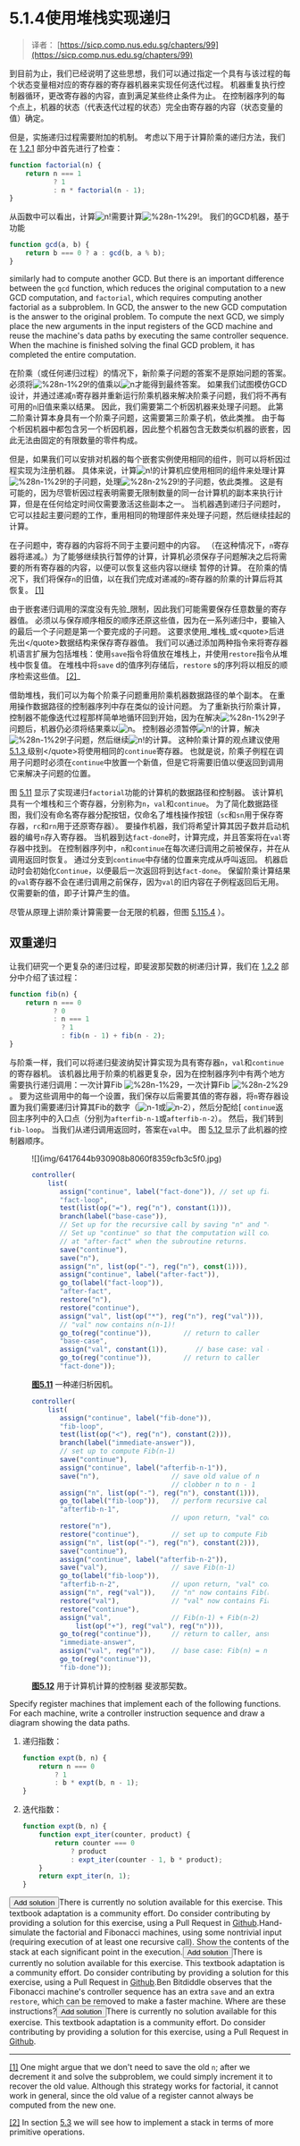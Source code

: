 # 5.1.4使用堆栈实现递归

> 译者： [https://sicp.comp.nus.edu.sg/chapters/99](https://sicp.comp.nus.edu.sg/chapters/99)

到目前为止，我们已经说明了这些思想，我们可以通过指定一个具有与该过程的每个状态变量相对应的寄存器的寄存器机器来实现任何迭代过程。 机器重复执行控制器循环，更改寄存器的内容，直到满足某些终止条件为止。 在控制器序列的每个点上，机器的状态（代表迭代过程的状态）完全由寄存器的内容（状态变量的值）确定。

但是，实施递归过程需要附加的机制。 考虑以下用于计算阶乘的递归方法，我们在 [1.2.1](12) 部分中首先进行了检查：

```js
function factorial(n) {
    return n === 1 
           ? 1
           : n * factorial(n - 1);
}
```

从函数中可以看出，计算![n!](img/9dc6259785da3af5bb9d517f330964af.jpg)需要计算![%28n-1%29!](img/fe43508546d21b783b27a79f8cf2ff3b.jpg)。 我们的GCD机器，基于功能

```js
function gcd(a, b) {
    return b === 0 ? a : gcd(b, a % b);
}
```

similarly had to compute another GCD. But there is an important difference between the `gcd` function, which reduces the original computation to a new GCD computation, and `factorial`, which requires computing another factorial as a subproblem. In GCD, the answer to the new GCD computation is the answer to the original problem. To compute the next GCD, we simply place the new arguments in the input registers of the GCD machine and reuse the machine's data paths by executing the same controller sequence. When the machine is finished solving the final GCD problem, it has completed the entire computation.

在阶乘（或任何递归过程）的情况下，新阶乘子问题的答案不是原始问题的答案。 必须将![%28n-1%29!](img/fe43508546d21b783b27a79f8cf2ff3b.jpg)的值乘以![n](img/493731e423d5db62086d0b8705dda0c8.jpg)才能得到最终答案。 如果我们试图模仿GCD设计，并通过递减`n`寄存器并重新运行阶乘机器来解决阶乘子问题，我们将不再有可用的`n`旧值来乘以结果。 因此，我们需要第二个析因机器来处理子问题。 此第二阶乘计算本身具有一个阶乘子问题，这需要第三阶乘子机，依此类推。 由于每个析因机器中都包含另一个析因机器，因此整个机器包含无数类似机器的嵌套，因此无法由固定的有限数量的零件构成。

但是，如果我们可以安排对机器的每个嵌套实例使用相同的组件，则可以将析因过程实现为注册机器。 具体来说，计算![n!](img/9dc6259785da3af5bb9d517f330964af.jpg)的计算机应使用相同的组件来处理计算![%28n-1%29!](img/fe43508546d21b783b27a79f8cf2ff3b.jpg)的子问题，处理![%28n-2%29!](img/54fffa88b6934c9e2dce61058c39a8f4.jpg)的子问题，依此类推。 这是有可能的，因为尽管析因过程表明需要无限制数量的同一台计算机的副本来执行计算，但是在任何给定时间仅需要激活这些副本之一。 当机器遇到递归子问题时，它可以挂起主要问题的工作，重用相同的物理部件来处理子问题，然后继续挂起的计算。

在子问题中，寄存器的内容将不同于主要问题中的内容。 （在这种情况下，`n`寄存器将递减。）为了能够继续执行暂停的计算，计算机必须保存子问题解决之后将需要的所有寄存器的内容，以便可以恢复这些内容以继续 暂停的计算。 在阶乘的情况下，我们将保存`n`的旧值，以在我们完成对递减的`n`寄存器的阶乘的计算后将其恢复。 [[1]](99#footnote-1)

由于嵌套递归调用的深度没有先验_限制，因此我们可能需要保存任意数量的寄存器值。 必须以与保存顺序相反的顺序还原这些值，因为在一系列递归中，要输入的最后一个子问题是第一个要完成的子问题。 这要求使用_堆栈_或&lt;quote&gt;后进先出&lt;/quote&gt;数据结构来保存寄存器值。 我们可以通过添加两种指令来将寄存器机语言扩展为包括堆栈：使用`save`指令将值放在堆栈上，并使用`restore`指令从堆栈中恢复值。 在堆栈中将`save` d的值序列存储后，`restore` s的序列将以相反的顺序检索这些值。 [[2]](99#footnote-2)_

借助堆栈，我们可以为每个阶乘子问题重用阶乘机器数据路径的单个副本。 在重用操作数据路径的控制器序列中存在类似的设计问题。 为了重新执行阶乘计算，控制器不能像迭代过程那样简单地循环回到开始，因为在解决![%28n-1%29!](img/fe43508546d21b783b27a79f8cf2ff3b.jpg)子问题后，机器仍必须将结果乘以![n](img/493731e423d5db62086d0b8705dda0c8.jpg)。 控制器必须暂停![n!](img/9dc6259785da3af5bb9d517f330964af.jpg)的计算，解决![%28n-1%29!](img/fe43508546d21b783b27a79f8cf2ff3b.jpg)子问题，然后继续![n!](img/9dc6259785da3af5bb9d517f330964af.jpg)的计算。 这种阶乘计算的观点建议使用 [ 5.1.3 ](98)级别&lt;/quote&gt;将使用相同的`continue`寄存器。 也就是说，阶乘子例程在调用子问题时必须在`continue`中放置一个新值，但是它将需要旧值以便返回到调用它来解决子问题的位置。

图 [5.11](99#fig_5.11) 显示了实现递归`factorial`功能的计算机的数据路径和控制器。 该计算机具有一个堆栈和三个寄存器，分别称为`n`，`val`和`continue`。 为了简化数据路径图，我们没有命名寄存器分配按钮，仅命名了堆栈操作按钮（`sc`和`sn`用于保存寄存器，`rc`和`rn`用于还原寄存器）。 要操作机器，我们将希望计算其因子数并启动机器的编号`n`存入寄存器。 当机器到达`fact-done`时，计算完成，并且答案将在`val`寄存器中找到。 在控制器序列中，`n`和`continue`在每次递归调用之前被保存，并在从调用返回时恢复。 通过分支到`continue`中存储的位置来完成从呼叫返回。 机器启动时会初始化`Continue`，以便最后一次返回将到达`fact-done`。 保留阶乘计算结果的`val`寄存器不会在递归调用之前保存，因为`val`的旧内容在子例程返回后无用。 仅需要新的值，即子计算产生的值。

尽管从原理上讲阶乘计算需要一台无限的机器，但图 [5.11](99#fig_5.11)[5.4](99#ex_5.4) ）。

## 双重递归

让我们研究一个更复杂的递归过程，即斐波那契数的树递归计算，我们在 [1.2.2](13) 部分中介绍了该过程：

```js
function fib(n) {
    return n === 0
           ? 0
           : n === 1
             ? 1
             : fib(n - 1) + fib(n - 2);
}
```

与阶乘一样，我们可以将递归斐波纳契计算实现为具有寄存器`n`，`val`和`continue`的寄存器机。 该机器比用于阶乘的机器更复杂，因为在控制器序列中有两个地方需要执行递归调用：一次计算Fib ![%28n-1%29](img/9133d85d4272fedba08cebbbbe4fdfe6.jpg)，一次计算Fib ![%28n-2%29](img/3745832a2c730630689487d85fdeabac.jpg)。 要为这些调用中的每一个设置，我们保存以后需要其值的寄存器，将`n`寄存器设置为我们需要递归计算其Fib的数字（![n-1](img/23175b78d29762e4a6d26ee3e988f9e3.jpg)或![n-2](img/3196eb3e394f3dbe1e776917d63fb450.jpg)），然后分配给[ `continue`返回主序列中的入口点（分别为`afterfib-n-1`或`afterfib-n-2`）。 然后，我们转到`fib-loop`。 当我们从递归调用返回时，答案在`val`中。 图 [ 5.12 ](99#fig_5.12) 显示了此机器的控制器顺序。 

<figure>![](img/6417644b930908b8060f8359cfb3c5f0.jpg)

```js
controller(
    list(      
       assign("continue", label("fact-done")), // set up final return address
       "fact-loop",
       test(list(op("="), reg("n"), constant(1))),
       branch(label("base-case")),
       // Set up for the recursive call by saving "n" and "continue".
       // Set up "continue" so that the computation will continue
       // at "after-fact" when the subroutine returns.
       save("continue"),
       save("n"),
       assign("n", list(op("-"), reg("n"), const(1))),
       assign("continue", label("after-fact")),
       go_to(label("fact-loop")),
       "after-fact",
       restore("n"),
       restore("continue"),
       assign("val", list(op("*"), reg("n"), reg("val"))),
       // "val" now contains n(n-1)!
       go_to(reg("continue")),        // return to caller
       "base-case",
       assign("val", constant(1)),       // base case: val = 1
       go_to(reg("continue")),        // return to caller
       "fact-done"));
```

**[图5.11](99#fig_5.11)** 一种递归析因机。</figure>

<figure>

```js
controller(
    list(      
       assign("continue", label("fib-done")),
       "fib-loop",
       test(list(op("<"), reg("n"), constant(2))),
       branch(label("immediate-answer")),
       // set up to compute Fib(n-1)
       save("continue"),
       assign("continue", label("afterfib-n-1")),
       save("n"),                  // save old value of n
                                   // clobber n to n - 1       
       assign("n", list(op("-"), reg("n"), constant(1))), 
       go_to(label("fib-loop")),   // perform recursive call
       "afterfib-n-1",                                
                                   // upon return, "val" contains Fib(n-1)
       restore("n"),
       restore("continue"),        // set up to compute Fib(n-2)
       assign("n", list(op("-"), reg("n"), constant(2))),
       save("continue"),
       assign("continue", label("afterfib-n-2")),
       save("val"),                // save Fib(n-1)
       go_to(label("fib-loop")),
       "afterfib-n-2",             // upon return, "val" contains Fib(n-2)
       assign("n", reg("val")),    // "n" now contains Fib(n-2)
       restore("val"),             // "val" now contains Fib(n-1)
       restore("continue"),
       assign("val",               // Fib(n-1) + Fib(n-2)
           list(op("+"), reg("val"), reg("n"))),
       go_to(reg("continue")),     // return to caller, answer is in "val"
       "immediate-answer",
       assign("val", reg("n")),    // base case: Fib(n) = n
       go_to(reg("continue")),
       "fib-done"));
```

**[图5.12](99#fig_5.12)** 用于计算机计算的控制器 斐波那契数。</figure>

<exercise>Specify register machines that implement each of the following functions. For each machine, write a controller instruction sequence and draw a diagram showing the data paths.

1.  递归指数：

    ```js
    function expt(b, n) {
        return n === 0
            ? 1
            : b * expt(b, n - 1);
    }
    ```

2.  迭代指数：

    ```js
    function expt(b, n) {	  
        function expt_iter(counter, product) {
            return counter === 0
                ? product
                : expt_iter(counter - 1, b * product);
        }
        return expt_iter(n, 1);
    }
    ```

<button class="btn btn-secondary solution_btn" data-toggle="collapse" href="#no_solution_99_1_div">Add solution</button>There is currently no solution available for this exercise. This textbook adaptation is a community effort. Do consider contributing by providing a solution for this exercise, using a Pull Request in [Github](https://github.com/source-academy/sicp).</exercise><exercise>Hand-simulate the factorial and Fibonacci machines, using some nontrivial input (requiring execution of at least one recursive call). Show the contents of the stack at each significant point in the execution.<button class="btn btn-secondary solution_btn" data-toggle="collapse" href="#no_solution_99_1_div">Add solution</button>There is currently no solution available for this exercise. This textbook adaptation is a community effort. Do consider contributing by providing a solution for this exercise, using a Pull Request in [Github](https://github.com/source-academy/sicp).</exercise><exercise>Ben Bitdiddle observes that the Fibonacci machine's controller sequence has an extra `save` and an extra `restore`, which can be removed to make a faster machine. Where are these instructions?<button class="btn btn-secondary solution_btn" data-toggle="collapse" href="#no_solution_99_1_div">Add solution</button>There is currently no solution available for this exercise. This textbook adaptation is a community effort. Do consider contributing by providing a solution for this exercise, using a Pull Request in [Github](https://github.com/source-academy/sicp).</exercise>

* * *

[[1]](99#footnote-link-1) One might argue that we don't need to save the old `n`; after we decrement it and solve the subproblem, we could simply increment it to recover the old value. Although this strategy works for factorial, it cannot work in general, since the old value of a register cannot always be computed from the new one.

[[2]](99#footnote-link-2) In section <ref name="sec:storage-allocation">[5.3](106)</ref> we will see how to implement a stack in terms of more primitive operations.

